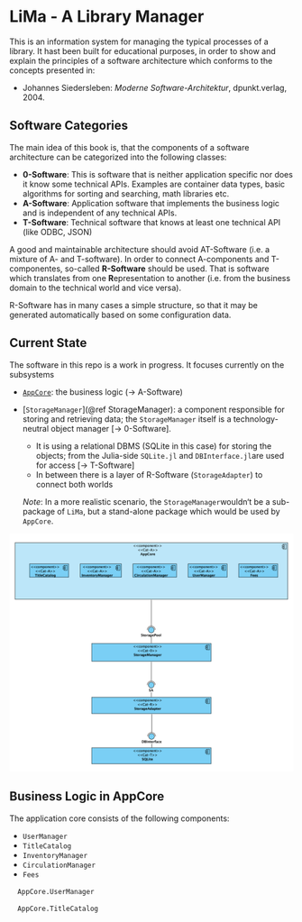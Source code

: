 # LiMa - A Library Manager

This is an information system for managing the typical processes of a library. It hast been built
for educational purposes, in order to show and explain the principles of a software architecture
which conforms to the concepts presented in: 

- Johannes Siedersleben: *Moderne Software-Architektur*, dpunkt.verlag, 2004. 

## Software Categories  

The main idea of this book is, that the components of a software architecture can be categorized into the following classes:
- **$0$-Software**: This is software that is neither application specific nor does it know some technical APIs. Examples are container data types, basic algorithms for sorting and searching, math libraries etc.
- **A-Software**: Application software that implements the business logic and is independent of any technical APIs.
- **T-Software**: Technical software that knows at least one technical API (like ODBC, JSON)

A good and maintainable architecture should avoid AT-Software (i.e. a mixture of A- and T-software). In order to connect A-components and T-componentes, so-called **R-Software** should be used. That is software which translates from one **R**epresentation to another (i.e. from the business domain to  the technical world and vice versa).

R-Software has in many cases a simple structure, so that it may be generated automatically based on some configuration data.

## Current State

The software in this repo is a work in progress. It focuses currently on the subsystems
- [`AppCore`](@ref): the business logic (→ A-Software)
- [`StorageManager`](@ref StorageManager): a component responsible for storing and retrieving data; the `StorageManager` itself is a technology-neutral object manager [→ $0$-Software].
  - It is using a relational DBMS (SQLite in this case) for storing the objects; from the Julia-side `SQLite.jl` and `DBInterface.jl`are used for access  [→ T-Software]
  - In between there is a layer of R-Software (`StorageAdapter`) to connect both worlds 
  
  *Note*: In a more realistic scenario, the `StorageManager`wouldn‘t be a sub-package of `LiMa`, but a stand-alone package which would be used by `AppCore`.




![Comp-AppCore-StorageManager](assets/Comp-AppCore-StorageManager.png)

## Business Logic in AppCore

The application core consists of the following components:
- `UserManager`
- `TitleCatalog`
- `InventoryManager`
- `CirculationManager`
- `Fees`

```@docs
  AppCore.UserManager
```

```@docs
  AppCore.TitleCatalog
```
